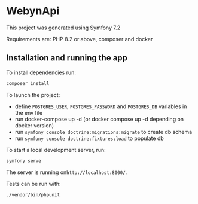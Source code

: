 # WebynApi

This project was generated using Symfony 7.2

Requirements are: PHP 8.2 or above, composer and docker

## Installation and running the app

To install dependencies run:

```bash
composer install
```

To launch the project:
- define `POSTGRES_USER`, `POSTGRES_PASSWORD` and `POSTGRES_DB` variables in the env file
- run docker-compose up -d (or docker compose up -d depending on docker version)
- run `symfony console doctrine:migrations:migrate` to create db schema
- run `symfony console doctrine:fixtures:load` to populate db

To start a local development server, run:

```bash
symfony serve
```

The server is running on`http://localhost:8000/`.

Tests can be run with:

```bash
./vendor/bin/phpunit
```